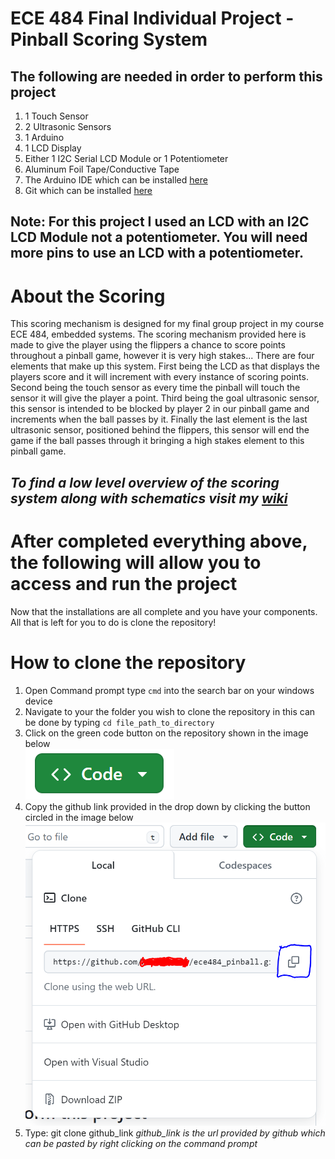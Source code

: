 # ECE 484 Final Individual Project - Pinball Scoring System

## The following are needed in order to perform this project
1. 1 Touch Sensor
2. 2 Ultrasonic Sensors
3. 1 Arduino
4. 1 LCD Display
5. Either 1 I2C Serial LCD Module or 1 Potentiometer 
6. Aluminum Foil Tape/Conductive Tape
7. The Arduino IDE which can be installed [here](https://www.arduino.cc/en/software)
8. Git which can be installed [here](https://git-scm.com/downloads)

## Note: For this project I used an LCD with an I2C LCD Module not a potentiometer. You will need more pins to use an LCD with a potentiometer.

# About the Scoring
This scoring mechanism is designed for my final group project in my course ECE 484, embedded systems. The scoring mechanism provided here is made to give the player using the flippers a chance to score points throughout a pinball game, however it is very high stakes... There are four elements that make up this system. First being the LCD as that displays the players score and it will increment with every instance of scoring points. Second being the touch sensor as every time the pinball will touch the sensor it will give the player a point. Third being the goal ultrasonic sensor, this sensor is intended to be blocked by player 2 in our pinball game and increments when the ball passes by it. Finally the last element is the last ultrasonic sensor, positioned behind the flippers, this sensor will end the game if the ball passes through it bringing a high stakes element to this pinball game. 

*To find a low level overview of the scoring system along with schematics visit my [wiki](https://github.com/MOconnorUS/ece484_final_individual_project/wiki/Scoring-System)*
---

# After completed everything above, the following will allow you to access and run the project
Now that the installations are all complete and you have your components. All that is left for you to do is clone the repository!

# How to clone the repository
1. Open Command prompt type `cmd` into the search bar on your windows device
2. Navigate to your the folder you wish to clone the repository in this can be done by typing `cd file_path_to_directory`
3. Click on the green code button on the repository shown in the image below  
![Green Code Button](/assets/images/code_button.PNG "Green Code Button")
4. Copy the github link provided in the drop down by clicking the button circled in the image below  
![Copy Clone URL](/assets/images/copy_clone.PNG "Copy Clone URL")
5. Type: git clone github_link *github_link is the url provided by github which can be pasted by right clicking on the command prompt*
